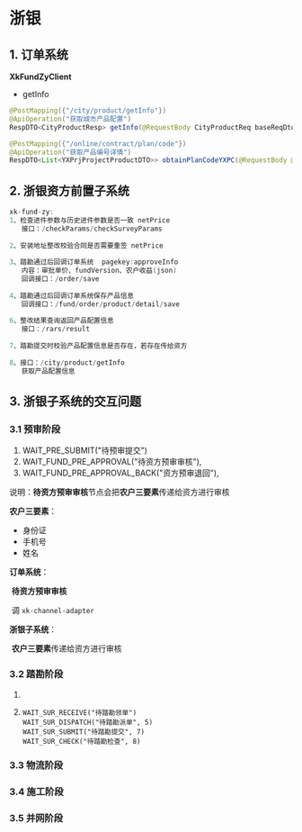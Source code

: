 # 浙银


## 1. 订单系统

**XkFundZyClient**

- getInfo

```java
@PostMapping({"/city/product/getInfo"})
@ApiOperation("获取城市产品配置")
RespDTO<CityProductResp> getInfo(@RequestBody CityProductReq baseReqDto);
```

```java
@PostMapping({"/online/contract/plan/code"})
@ApiOperation("获取产品编号详情")
RespDTO<List<YXPrjProjectProductDTO>> obtainPlanCodeYXPC(@RequestBody @Validated BaseQueryConditionDTO baseReqDto);
```



## 2. 浙银资方前置子系统



```java
xk-fund-zy:
1、检查进件参数与历史进件参数是否一致 netPrice
   接口：/checkParams/checkSurveyParams
  
2、安装地址整改校验合同是否需要重签 netPrice
  
3、踏勘通过后回调订单系统  pagekey:approveInfo
   内容：审批单价、fundVersion、农户收益(json)
   回调接口：/order/save
  
4、踏勘通过后回调订单系统保存产品信息
   回调接口：/fund/order/product/detail/save
  
6、整改结果查询返回产品配置信息
   接口：/rars/result
  
7、踏勘提交时校验产品配置信息是否存在，若存在传给资方
  
8、接口：/city/product/getInfo
   获取产品配置信息
```



## 3. 浙银子系统的交互问题

### 3.1 预审阶段

1. WAIT_PRE_SUBMIT("待预审提交")
2. WAIT_FUND_PRE_APPROVAL("待资方预审审核"),
3. WAIT_FUND_PRE_APPROVAL_BACK("资方预审退回"),



说明：**待资方预审审核**节点会把**农户三要素**传递给资方进行审核

**农户三要素**：

- 身份证
- 手机号
- 姓名



**订单系统**：

​	**待资方预审审核**

​	调 `xk-channel-adapter` 

**浙银子系统**：

​	**农户三要素**传递给资方进行审核



### 3.2 踏勘阶段

1. 

2. ```
   WAIT_SUR_RECEIVE("待踏勘领单")
   WAIT_SUR_DISPATCH("待踏勘派单", 5)
   WAIT_SUR_SUBMIT("待踏勘提交", 7)
   WAIT_SUR_CHECK("待踏勘检查", 8)
   ```





### 3.3 物流阶段



### 3.4 施工阶段



### 3.5 并网阶段
